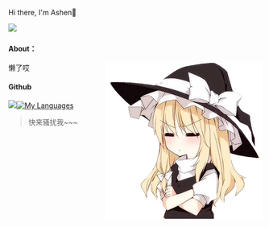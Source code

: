Hi there, I'm Ashen👋

[![](https://img.shields.io/badge/Blog-@Ashen-green.svg)](https://imashen.cn/)

#### About：

懒了哎<img src="https://github.com/icecliffs/icecliffs/blob/master/assert/2a7bae05dd0ae74bc3fbf2cd8d22897c12f8c067.png?raw=true" alt="2a7bae05dd0ae74bc3fbf2cd8d22897c12f8c067" align="right"/>

#### Github 

<img src="https://github-readme-stats.vercel.app/api?username=TaylorLottner&theme=synthwave&show_icons=true">[![My Languages](https://github-readme-stats.vercel.app/api/top-langs/?username=TaylorLottner&layout=compact&theme=synthwave&show_icons=true)](https://github.com/anuraghazra/github-readme-stats)

> 快来骚扰我~~~
